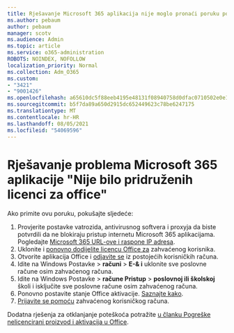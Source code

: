 ```yaml
---
title: Rješavanje Microsoft 365 aplikacija nije moglo pronaći poruku povezane s licencama sustava Office
ms.author: pebaum
author: pebaum
manager: scotv
ms.audience: Admin
ms.topic: article
ms.service: o365-administration
ROBOTS: NOINDEX, NOFOLLOW
localization_priority: Normal
ms.collection: Adm_O365
ms.custom:
- "3421"
- "9001426"
ms.openlocfilehash: a65610dc5f88eeb4195e48131f08940758d0dfac0710502e0e15ab5f661c5719
ms.sourcegitcommit: b5f7da89a650d2915dc652449623c78be6247175
ms.translationtype: MT
ms.contentlocale: hr-HR
ms.lasthandoff: 08/05/2021
ms.locfileid: "54069596"
---
```

# <a name="fixing-the-microsoft-365-apps-couldnt-find-office-licenses-associated-message"></a>Rješavanje problema Microsoft 365 aplikacije "Nije bilo pridruženih licenci za office"

Ako primite ovu poruku, pokušajte sljedeće:

1. Provjerite postavke vatrozida, antivirusnog softvera i proxyja da biste potvrdili da ne blokiraju pristup internetu Microsoft 365 aplikacijama. Pogledajte [Microsoft 365 URL-ove i raspone IP adresa](https://docs.microsoft.com/office365/enterprise/urls-and-ip-address-ranges).
2. Uklonite i [ponovno dodijelite licencu Office za](https://docs.microsoft.com/microsoft-365/admin/manage/assign-licenses-to-users) zahvaćenog korisnika. 
3. Otvorite aplikacija Office i [odjavite se](https://support.office.com/article/5a20dc11-47e9-4b6f-945d-478cb6d92071) iz postojećih korisničkih računa.
4. Idite na Windows Postavke > **računi**  >  **E-& i** uklonite sve poslovne račune osim zahvaćenog računa.
5. Idite na Windows Postavke > **račune Pristup**  >  **poslovnoj ili školskoj** školi i isključite sve poslovne račune osim zahvaćenog računa.
6. Ponovno postavite stanje Office aktivacije. [Saznajte kako](https://docs.microsoft.com/office365/troubleshoot/activation/reset-office-365-proplus-activation-state).
7. [Prijavite se pomoću](https://support.office.com/article/628ea040-f265-49de-b986-be09c3ebf8a9) zahvaćenog korisničkog računa.

Dodatna rješenja za otklanjanje poteškoća potražite [u članku Pogreške nelicencirani proizvod i aktivacija u Office](https://support.office.com/Article/0d23d3c0-c19c-4b2f-9845-5344fedc4380).